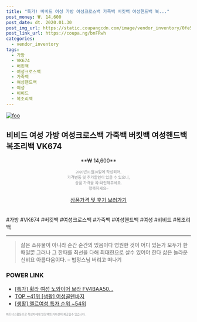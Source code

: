 ```yaml
--- 
title: "특가! 비비드 여성 가방 여성크로스백 가죽백 버킷백 여성핸드백 복..." 
post_money: ₩. 14,600 
post_date: dt. 2020.01.30 
post_img_url: https://static.coupangcdn.com/image/vendor_inventory/0fe5/35af99b523264cc46434ef0d6fa75c20a07e3540fffd189583ea7d074de7.jpg 
post_link_url: https://coupa.ng/bnFRwh 
categories: 
  - vendor_inventory 
tags: 
  - 가방 
  - VK674 
  - 버킷백 
  - 여성크로스백 
  - 가죽백 
  - 여성핸드백 
  - 여성 
  - 비비드 
  - 복조리백 
--- 
```

[![foo](https://static.coupangcdn.com/image/vendor_inventory/0fe5/35af99b523264cc46434ef0d6fa75c20a07e3540fffd189583ea7d074de7.jpg)](https://coupa.ng/bnFRwh) 

## 비비드 여성 가방 여성크로스백 가죽백 버킷백 여성핸드백 복조리백 VK674 
<p style="text-align: center;">**₩ 14,600**</p> 
<p style="text-align: center;"><span style="color: #898c8f; font-family: Georgia,Times,serif; font-size: 0.75em;">2020년01월30일에 작성되어, <br>가격변동 및 추가할인이 있을 수 있으니,<br> 상품 가격을 꼭!확인해주세요.<br>행복하세요~</span> 
</p>	 
<div markdown="0" style="text-align: center;"><a href="https://coupa.ng/bnFRwh" class="btn btn--success">상품가격 및 후기 보러가기</a></div> 
<br><br> 
  #가방 #VK674 #버킷백 #여성크로스백 #가죽백 #여성핸드백 #여성 #비비드 #복조리백 
<hr> 

> 삶은 소유물이 아니라 순간 순간의 있음이다 영원한 것이 어디 있는가 모두가 한때일뿐 그러나 그 한때를 최선을 다해 최대한으로 살수 있어야 한다 삶은 놀라운 신비요 아름다움이다. – 법정스님 버리고 떠나기 


### POWER LINK

* <a href="https://blog.naver.com/santokki14/221789309380" target="_blank">[특가] 휠라 여성 노와이어 브라 FV4BAA50...</a>
* <a href="https://blog.naver.com/fasyy4321/221782452522" target="_blank"> TOP ~41위 [생활] 여성골덴바지</a>
* <a href="https://blog.naver.com/sakai111/221787141942" target="_blank"> [생활] 엘르여성 특가 순위 ~54위</a>

<span style="color: #898c8f; font-family: Georgia,Times,serif; font-size: 0.55em;">파트너스활동으로 작성자에게 일정액의 커미션이 제공될수 있습니다.</span> 
